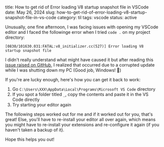title: How to get rid of Error loading V8 startup snapshot file in VSCode
date: May 26, 2024
slug: how-to-get-rid-of-error-loading-v8-startup-snapshot-file-in-vs-code
category: til
tags: vscode
status: active

Unusually, one fine afternoon, I was facing issues with opening my VSCode editor and I faced the followinge error when I tried `code .` on my project directory:

```plaintext
[0830/101630.031:FATAL:v8_initializer.cc(527)] Error loading V8 startup snapshot file
```

I didn't really understand what might have caused it but after reading this [issue raised on GitHub](https://github.com/microsoft/vscode/issues/183314), I realized that occurred due to a corrupted update while I was shutting down my PC (Good job, Windows! :facepalm:)

If you're are lucky enough, here's how you can get it back to work:

1. Go `C:\Users\XXX\AppData\Local\Programs\Microsoft VS Code` directory
2. If you spot a folder titled `_`, copy the contents and paste it in the VS Code directly
3. Try starting your editor again

The following steps worked out for me and if it worked out for you, that's great! Else, you'll have to re-install your editor all over again, which means you might have to re-install your extensions and re-configure it again (if you haven't taken a backup of it).

Hope this helps you out!